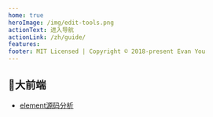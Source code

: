 ```yaml
---
home: true
heroImage: /img/edit-tools.png
actionText: 进入导航
actionLink: /zh/guide/
features:
footer: MIT Licensed | Copyright © 2018-present Evan You
---
```

## 🎨大前端
- [element源码分析](/ele-01/)

